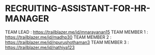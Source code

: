 # RECRUITING-ASSISTANT-FOR-HR-MANAGER
 TEAM LEAD       : https://trailblazer.me/id/mnarayanan15
TEAM MEMBER 1    : https://trailblazer.me/id/madhp30
TEAM MEMBER 2    : https://trailblazer.me/id/npurushothaman3
TEAM MEMBER 3    : https://trailblazer.me/id/nathiya123
